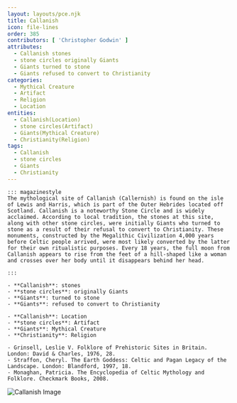 ```yaml
---
layout: layouts/pce.njk
title: Callanish
icon: file-lines
order: 385
contributors: [ 'Christopher Godwin' ]
attributes:
  - Callanish stones
  - stone circles originally Giants
  - Giants turned to stone
  - Giants refused to convert to Christianity
categories:
  - Mythical Creature
  - Artifact
  - Religion
  - Location
entities:
  - Callanish(Location)
  - stone circles(Artifact)
  - Giants(Mythical Creature)
  - Christianity(Religion)
tags:
  - Callanish
  - stone circles
  - Giants
  - Christianity
---
```

``` tab [group1:Info]
::: magazinestyle
The mythological site of Callanish (Callernish) is found on the isle of Lewis and Harris, which is part of the Outer Hebrides located off Scotland. Callanish is a noteworthy Stone Circle and is widely acclaimed. According to local tradition, the stones at this site, along with other stone circles, were initially Giants who turned to stone as a result of their refusal to convert to Christianity. These monuments, constructed by the Megalithic Civilization 4,000 years before Celtic people arrived, were most likely converted by the latter for their own ritualistic purposes. Every 18 years, the full moon from Callanish appears to rise from the feet of a hill-shaped like a woman and crosses over her body until it disappears behind her head.

:::
```
``` tab [group1:Attributes]
- **Callanish**: stones
- **stone circles**: originally Giants
- **Giants**: turned to stone
- **Giants**: refused to convert to Christianity
```
``` tab [group1:Entities]
- **Callanish**: Location
- **stone circles**: Artifact
- **Giants**: Mythical Creature
- **Christianity**: Religion
```
``` tab [group1:Sources]
- Grinsell, Leslie V. Folklore of Prehistoric Sites in Britain. London: David & Charles, 1976, 28.
- Straffon, Cheryl. The Earth Goddess: Celtic and Pagan Legacy of the Landscape. London: Blandford, 1997, 18.
- Monaghan, Patricia. The Encyclopedia of Celtic Mythology and Folklore. Checkmark Books, 2008.
```
![Callanish Image](['https://upload.wikimedia.org/wikipedia/commons/thumb/9/98/View_to_Callanish_village_from_Callanish_Stones_in_summer_2012_%283%29.JPG/1200px-View_to_Callanish_village_from_Callanish_Stones_in_summer_2012_%283%29.JPG'])
